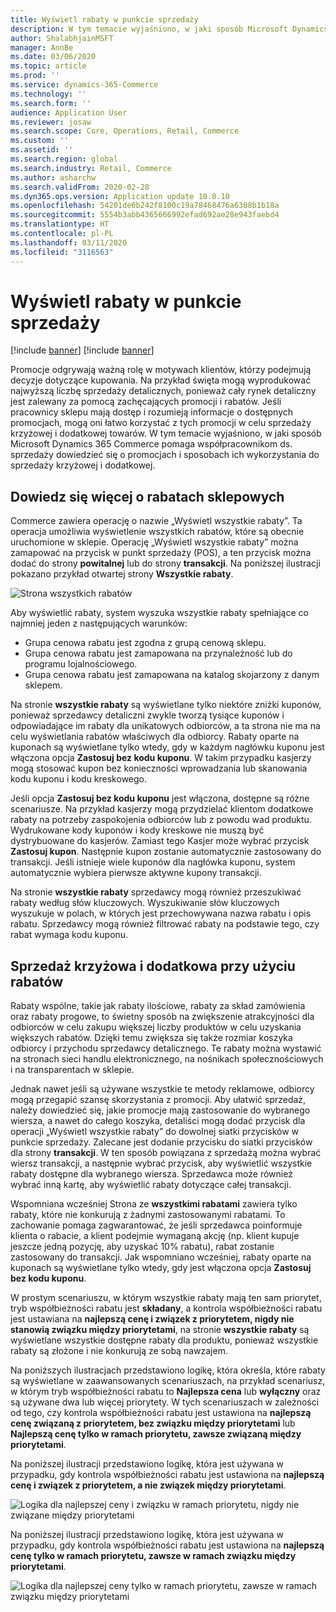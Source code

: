 ```yaml
---
title: Wyświetl rabaty w punkcie sprzedaży
description: W tym temacie wyjaśniono, w jaki sposób Microsoft Dynamics 365 Commerce pomaga współpracownikom ds. sprzedaży dowiedzieć się o promocjach i sposobach ich wykorzystania do sprzedaży krzyżowej i dodatkowej.
author: ShalabhjainMSFT
manager: AnnBe
ms.date: 03/06/2020
ms.topic: article
ms.prod: ''
ms.service: dynamics-365-Commerce
ms.technology: ''
ms.search.form: ''
audience: Application User
ms.reviewer: josaw
ms.search.scope: Core, Operations, Retail, Commerce
ms.custom: ''
ms.assetid: ''
ms.search.region: global
ms.search.industry: Retail, Commerce
ms.author: asharchw
ms.search.validFrom: 2020-02-28
ms.dyn365.ops.version: Application update 10.0.10
ms.openlocfilehash: 54201de6b242f8100c19a78468476a6308b1b18a
ms.sourcegitcommit: 5554b3abb4365666992efad692ae28e943faebd4
ms.translationtype: HT
ms.contentlocale: pl-PL
ms.lasthandoff: 03/11/2020
ms.locfileid: "3116563"
---
```

# <a name="show-discounts-in-pos"></a>Wyświetl rabaty w punkcie sprzedaży

[!include [banner](includes/banner.md)]
[!include [banner](includes/preview-banner.md)]

Promocje odgrywają ważną rolę w motywach klientów, którzy podejmują decyzje dotyczące kupowania. Na przykład święta mogą wyprodukować najwyższą liczbę sprzedaży detalicznych, ponieważ cały rynek detaliczny jest zalewany za pomocą zachęcających promocji i rabatów. Jeśli pracownicy sklepu mają dostęp i rozumieją informacje o dostępnych promocjach, mogą oni łatwo korzystać z tych promocji w celu sprzedaży krzyżowej i dodatkowej towarów. W tym temacie wyjaśniono, w jaki sposób Microsoft Dynamics 365 Commerce pomaga współpracownikom ds. sprzedaży dowiedzieć się o promocjach i sposobach ich wykorzystania do sprzedaży krzyżowej i dodatkowej.

## <a name="learn-about-store-discounts"></a>Dowiedz się więcej o rabatach sklepowych

Commerce zawiera operację o nazwie „Wyświetl wszystkie rabaty”. Ta operacja umożliwia wyświetlenie wszystkich rabatów, które są obecnie uruchomione w sklepie. Operację „Wyświetl wszystkie rabaty” można zamapować na przycisk w punkt sprzedaży (POS), a ten przycisk można dodać do strony **powitalnej** lub do strony **transakcji**. Na poniższej ilustracji pokazano przykład otwartej strony **Wszystkie rabaty**.

![Strona wszystkich rabatów](./media/View_all_discounts.png "Strona wszystkich rabatów")

Aby wyświetlić rabaty, system wyszuka wszystkie rabaty spełniające co najmniej jeden z następujących warunków:

- Grupa cenowa rabatu jest zgodna z grupą cenową sklepu.
- Grupa cenowa rabatu jest zamapowana na przynależność lub do programu lojalnościowego.
- Grupa cenowa rabatu jest zamapowana na katalog skojarzony z danym sklepem.

Na stronie **wszystkie rabaty** są wyświetlane tylko niektóre zniżki kuponów, ponieważ sprzedawcy detaliczni zwykle tworzą tysiące kuponów i odpowiadające im rabaty dla unikatowych odbiorców, a ta strona nie ma na celu wyświetlania rabatów właściwych dla odbiorcy. Rabaty oparte na kuponach są wyświetlane tylko wtedy, gdy w każdym nagłówku kuponu jest włączona opcja **Zastosuj bez kodu kuponu**. W takim przypadku kasjerzy mogą stosować kupon bez konieczności wprowadzania lub skanowania kodu kuponu i kodu kreskowego.

Jeśli opcja **Zastosuj bez kodu kuponu** jest włączona, dostępne są różne scenariusze. Na przykład kasjerzy mogą przydzielać klientom dodatkowe rabaty na potrzeby zaspokojenia odbiorców lub z powodu wad produktu. Wydrukowane kody kuponów i kody kreskowe nie muszą być dystrybuowane do kasjerów. Zamiast tego Kasjer może wybrać przycisk **Zastosuj kupon**. Następnie kupon zostanie automatycznie zastosowany do transakcji. Jeśli istnieje wiele kuponów dla nagłówka kuponu, system automatycznie wybiera pierwsze aktywne kupony transakcji.

Na stronie **wszystkie rabaty** sprzedawcy mogą również przeszukiwać rabaty według słów kluczowych. Wyszukiwanie słów kluczowych wyszukuje w polach, w których jest przechowywana nazwa rabatu i opis rabatu. Sprzedawcy mogą również filtrować rabaty na podstawie tego, czy rabat wymaga kodu kuponu.

## <a name="cross-sell-and-upsell-by-using-discounts"></a>Sprzedaż krzyżowa i dodatkowa przy użyciu rabatów

Rabaty wspólne, takie jak rabaty ilościowe, rabaty za skład zamówienia oraz rabaty progowe, to świetny sposób na zwiększenie atrakcyjności dla odbiorców w celu zakupu większej liczby produktów w celu uzyskania większych rabatów. Dzięki temu zwiększa się także rozmiar koszyka odbiorcy i przychodu sprzedawcy detalicznego. Te rabaty można wystawić na stronach sieci handlu elektronicznego, na nośnikach społecznościowych i na transparentach w sklepie.

Jednak nawet jeśli są używane wszystkie te metody reklamowe, odbiorcy mogą przegapić szansę skorzystania z promocji. Aby ułatwić sprzedaż, należy dowiedzieć się, jakie promocje mają zastosowanie do wybranego wiersza, a nawet do całego koszyka, detaliści mogą dodać przycisk dla operacji „Wyświetl wszystkie rabaty” do dowolnej siatki przycisków w punkcie sprzedaży. Zalecane jest dodanie przycisku do siatki przycisków dla strony **transakcji**. W ten sposób powiązana z sprzedażą można wybrać wiersz transakcji, a następnie wybrać przycisk, aby wyświetlić wszystkie rabaty dostępne dla wybranego wiersza. Sprzedawca może również wybrać inną kartę, aby wyświetlić rabaty dotyczące całej transakcji.

Wspomniana wcześniej Strona ze **wszystkimi rabatami** zawiera tylko rabaty, które nie konkurują z żadnymi zastosowanymi rabatami. To zachowanie pomaga zagwarantować, że jeśli sprzedawca poinformuje klienta o rabacie, a klient podejmie wymaganą akcję (np. klient kupuje jeszcze jedną pozycję, aby uzyskać 10% rabatu), rabat zostanie zastosowany do transakcji. Jak wspomniano wcześniej, rabaty oparte na kuponach są wyświetlane tylko wtedy, gdy jest włączona opcja **Zastosuj bez kodu kuponu**.

W prostym scenariuszu, w którym wszystkie rabaty mają ten sam priorytet, tryb współbieżności rabatu jest **składany**, a kontrola współbieżności rabatu jest ustawiana na **najlepszą cenę i związek z priorytetem, nigdy nie stanowią związku między priorytetami**, na stronie **wszystkie rabaty** są wyświetlane wszystkie dostępne rabaty dla produktu, ponieważ wszystkie rabaty są złożone i nie konkurują ze sobą nawzajem.

Na poniższych ilustracjach przedstawiono logikę, która określa, które rabaty są wyświetlane w zaawansowanych scenariuszach, na przykład scenariusz, w którym tryb współbieżności rabatu to **Najlepsza cena** lub **wyłączny** oraz są używane dwa lub więcej priorytety. W tych scenariuszach w zależności od tego, czy kontrola współbieżności rabatu jest ustawiona na **najlepszą cenę związaną z priorytetem, bez związku między priorytetami** lub **Najlepszą cenę tylko w ramach priorytetu, zawsze związaną między priorytetami**.

Na poniższej ilustracji przedstawiono logikę, która jest używana w przypadku, gdy kontrola współbieżności rabatu jest ustawiona na **najlepszą cenę i związek z priorytetem, a nie związek między priorytetami**.

![Logika dla najlepszej ceny i związku w ramach priorytetu, nigdy nie związane między priorytetami](./media/Model_1.png "Logika dla najlepszej ceny i związku w ramach priorytetu, nigdy nie związane między priorytetami")

Na poniższej ilustracji przedstawiono logikę, która jest używana w przypadku, gdy kontrola współbieżności rabatu jest ustawiona na **najlepszą cenę tylko w ramach priorytetu, zawsze w ramach związku między priorytetami**.

![Logika dla najlepszej ceny tylko w ramach priorytetu, zawsze w ramach związku między priorytetami](./media/Model_2.png "Logika dla najlepszej ceny tylko w ramach priorytetu, zawsze w ramach związku między priorytetami")
